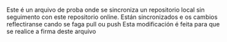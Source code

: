 Este é un arquivo de proba onde se sincroniza un repositorio local sin seguimento con este repositorio online.
Están sincronizados e os cambios reflectiranse cando se faga pull ou push
Esta modificación é feita para que se realice a firma deste arquivo
